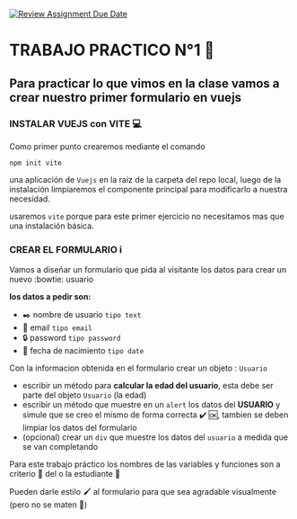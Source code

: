 [![Review Assignment Due Date](https://classroom.github.com/assets/deadline-readme-button-22041afd0340ce965d47ae6ef1cefeee28c7c493a6346c4f15d667ab976d596c.svg)](https://classroom.github.com/a/DIsCdd3l)
# TRABAJO PRACTICO N°1 :rocket:
## Para practicar lo que vimos en la clase vamos a crear nuestro primer formulario en vuejs ##

### INSTALAR VUEJS con VITE 💻 ###
Como primer punto crearemos mediante el comando
``` 
npm init vite
```
una aplicación de ``Vuejs`` en la raiz de la carpeta del repo local, luego de la instalación limpiaremos el componente principal para modificarlo a nuestra necesidad.

usaremos ``vite`` porque para este primer ejercicio no necesitamos mas que una instalación básica.

### CREAR EL FORMULARIO ℹ️ ###

Vamos a diseñar un formulario que pida al visitante los datos para crear un nuevo :bowtie: usuario

**los datos a pedir son:**
- :black_nib: nombre de usuario ``tipo text``
- :e-mail: email ``tipo email``
- :lock: password ``tipo password``
- :baby: fecha de nacimiento ``tipo date``

Con la informacion obtenida en el formulario crear un objeto : ``Usuario``
- escribir un método para **calcular la edad del usuario**, esta debe ser parte del objeto ``Usuario`` (la edad)
- escribir un método que muestre en un ``alert`` los datos del **USUARIO** y simule que se creo el mismo de forma correcta ✔️ 🆗, tambien se deben limpiar los datos del formulario
- (opcional) crear un ``div`` que muestre los datos del ``usuario`` a medida que se van completando

Para este trabajo práctico los nombres de las variables y funciones son a criterio 🧠 del o la estudiante 🦾

Pueden darle estilo 🖌️ al formulario para que sea agradable visualmente (pero no se maten 🤯)
